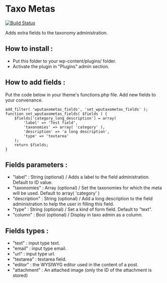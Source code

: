 Taxo Metas
=================

[![Build Status](https://travis-ci.org/WordPressUtilities/wputaxometas.svg?branch=master)](https://travis-ci.org/WordPressUtilities/wputaxometas)

Adds extra fields to the taxonomy administration.

How to install :
---

* Put this folder to your wp-content/plugins/ folder.
* Activate the plugin in "Plugins" admin section.

How to add fields :
---

Put the code below in your theme's functions.php file. Add new fields to your convenance.

    add_filter( 'wputaxometas_fields', 'set_wputaxometas_fields' );
    function set_wputaxometas_fields( $fields ) {
        $fields['category_long_description'] = array(
            'label' => 'Test field',
            'taxonomies' => array( 'category' ),
            'description' => 'a long description',
            'type' => 'textarea'
        );
        return $fields;
    }

Fields parameters :
---

* "label" : String (optional) / Adds a label to the field administration. Default to ID value.
* "taxonomies" : Array (optional) / Set the taxonomies for which the meta will be used. Default to array( 'category' )
* "description" : String (optional) / Add a long description to the field administration to help the user in filling this field.
* "type" : String (optional) / Set a kind of form field. Default to "text".
* "column" : Bool (optional) / Display in taxo admin as a column.

Fields types :
---

* "text" : input type text.
* "email" : input type email.
* "url" : input type url.
* "textarea" : textarea field.
* "editor" : the WYSIWYG editor used in the content of a post.
* "attachment" : An attached image (only the ID of the attachment is stored)
